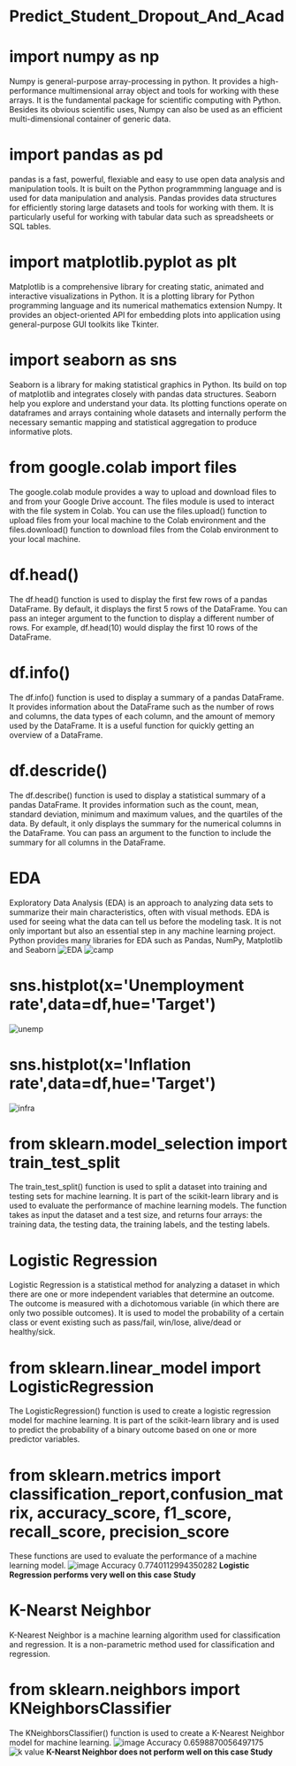 # Predict_Student_Dropout_And_Acad
# import numpy as np
Numpy is general-purpose array-processing in python. It provides a high-performance multimensional array object and tools for working with these arrays. It is the fundamental package for scientific computing with Python. Besides its obvious scientific uses, Numpy can also be used as an efficient multi-dimensional container of generic data.
# import pandas as pd
pandas is a fast, powerful, flexiable and easy to use open data analysis and manipulation tools. It is built on the Python programmming language and is used for data manipulation and analysis. Pandas provides data structures for efficiently storing large datasets and tools for working with them. It is particularly useful for working with tabular data such as spreadsheets or SQL tables.
# import matplotlib.pyplot as plt 
Matplotlib is a comprehensive library for creating static, animated and interactive visualizations in Python. It is a plotting library for Python programming language and its numerical mathematics extension Numpy. It provides an object-oriented APl for embedding plots into application using general-purpose GUI toolkits like Tkinter.
# import seaborn as sns
Seaborn is a library for making statistical graphics in Python. Its build on top of matplotlib and integrates closely with pandas data structures. Seaborn help you explore and understand your data. Its plotting functions operate on dataframes and arrays containing whole datasets and internally perform the necessary semantic mapping and statistical aggregation to produce informative plots.
# from google.colab import files 
The google.colab module provides a way to upload and download files to and from your Google Drive account. The files module is used to interact with the file system in Colab. You can use the files.upload() function to upload files from your local machine to the Colab environment and the files.download() function to download files from the Colab environment to your local machine.
# df.head()
The df.head() function is used to display the first few rows of a pandas DataFrame. By default, it displays the first 5 rows of the DataFrame. You can pass an integer argument to the function to display a different number of rows. For example, df.head(10) would display the first 10 rows of the DataFrame.
# df.info()
The df.info() function is used to display a summary of a pandas DataFrame. It provides information about the DataFrame such as the number of rows and columns, the data types of each column, and the amount of memory used by the DataFrame. It is a useful function for quickly getting an overview of a DataFrame.
# df.descride()
The df.describe() function is used to display a statistical summary of a pandas DataFrame. It provides information such as the count, mean, standard deviation, minimum and maximum values, and the quartiles of the data. By default, it only displays the summary for the numerical columns in the DataFrame. You can pass an argument to the function to include the summary for all columns in the DataFrame.
# EDA
Exploratory Data Analysis (EDA) is an approach to analyzing data sets to summarize their main characteristics, often with visual methods. EDA is used for seeing what the data can tell us before the modeling task. It is not only important but also an essential step in any machine learning project. Python provides many libraries for EDA such as Pandas, NumPy, Matplotlib and Seaborn
![EDA](https://github.com/Akram23679/Predict_Student_Dropout_And_Acad/assets/111181292/02e2a9a3-ceae-4a51-80ee-63bf5cef4f66)
![camp](https://github.com/Akram23679/Predict_Student_Dropout_And_Acad/assets/111181292/7f01428d-d374-4a92-9f3f-68ff90488837)
# sns.histplot(x='Unemployment rate',data=df,hue='Target')
![unemp](https://github.com/Akram23679/Predict_Student_Dropout_And_Acad/assets/111181292/da71c269-b0bf-4bcc-bd88-92838938258d)
# sns.histplot(x='Inflation rate',data=df,hue='Target')
![infra](https://github.com/Akram23679/Predict_Student_Dropout_And_Acad/assets/111181292/8ce7f7de-6b01-425c-895c-2b838a101ba2)
# from sklearn.model_selection import train_test_split
The train_test_split() function is used to split a dataset into training and testing sets for machine learning. It is part of the scikit-learn library and is used to evaluate the performance of machine learning models. The function takes as input the dataset and a test size, and returns four arrays: the training data, the testing data, the training labels, and the testing labels.
# Logistic Regression
Logistic Regression is a statistical method for analyzing a dataset in which there are one or more independent variables that determine an outcome. The outcome is measured with a dichotomous variable (in which there are only two possible outcomes). It is used to model the probability of a certain class or event existing such as pass/fail, win/lose, alive/dead or healthy/sick.
# from sklearn.linear_model import LogisticRegression
The LogisticRegression() function is used to create a logistic regression model for machine learning. It is part of the scikit-learn library and is used to predict the probability of a binary outcome based on one or more predictor variables.
# from sklearn.metrics import classification_report,confusion_matrix, accuracy_score, f1_score, recall_score, precision_score
These functions are used to evaluate the performance of a machine learning model.
![image](https://github.com/Akram23679/Predict_Student_Dropout_And_Acad/assets/111181292/a6d49538-7f32-4531-a5da-2dfbd3c9e6cf)
Accuracy 0.7740112994350282
**Logistic Regression performs very well on this case Study**
# K-Nearst Neighbor
K-Nearest Neighbor is a machine learning algorithm used for classification and regression. It is a non-parametric method used for classification and regression.
# from sklearn.neighbors import KNeighborsClassifier
The KNeighborsClassifier() function is used to create a K-Nearest Neighbor model for machine learning.
![image](https://github.com/Akram23679/Predict_Student_Dropout_And_Acad/assets/111181292/c331127e-1704-4cea-9b4b-229ae5119a00)
Accuracy 0.6598870056497175
![k value](https://github.com/Akram23679/Predict_Student_Dropout_And_Acad/assets/111181292/7302d19e-32e4-4b57-a988-cbf8647f1231)
**K-Nearst Neighbor does not perform well on this case Study**
